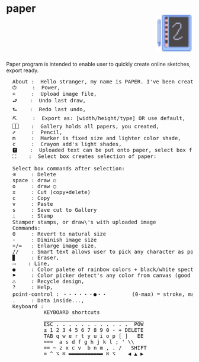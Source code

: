 # paper  <div style="text-align:right;width:100%;"> <img src="./setup/icon.png" width="99" height="99"> </div>
Paper program is intended to enable user to quickly create online sketches, export ready. 
<pre>
  About :  Hello stranger, my name is PAPER. I've been created, to make notes, by drawing, fast, versatile and easy,
  ⏻     :  Power,
  +     :  Upload image file,
  ⮐    :  Undo last draw,
  ⮑    :  Redo last undo,
  ⛏     :  Export as: [width/height/type] OR use default,
  ⎕⎕    :  Gallery holds all papers, you created,
  ✐     :  Pencil,
  m     :  Marker is fixed size and lighter color shade,
  c     :  Crayon add's light shades,
  🆃    :  Uploaded text can be put onto paper, select box from where and width to wrap around,
  ⛶    :  Select box creates selection of paper:

  Select box commands after selection:
  ⌫     : Delete
  space : draw <span class='large'>◻︎</span>
  o     : draw <span class='large'>◯</span>
  x     : Cut (copy+delete)
  c     : Copy
  v     : Paste
  s     : Save cut to Gallery
  ⏊     : Stamp 
  Stamper stamps, or draw\'s with uploaded image
  Commands:
  0     : Revert to natural size
  -     : Diminish image size
  +/=   : Enlarge image size,
  //    : Smart text allows user to pick any character as pointer in draw,
  ▊     : Eraser,
  ⟶    : Line,
  ●     : Color palete of rainbow colors + black/white spectar,
  ⚑     : Color picker detect's any color from canvas (good for uploaded image color detecting),
  ♺     : Recycle design,
  ?     : Help,
  point-control : ・・・・・・<span class="large">●</span>・・        (0-max) = stroke, max = fill shape,
  .     : Data inside...,
  Keyboard : 
            KEYBOARD shortcuts
            ________________________________
            ESC . . . . . . . . . . . .  POW
            ± 1 2 3 4 5 6 7 8 9 <span class="bitno">0 - + DELETE</span>
            TAB q w e r t y u i <span class="bitno">o</span> p [ ]   EE
            ===  a <span class="bitno">s</span> d f g h j k l ; ' \\
            == ~ z <span class="bitno">x c v </span> b n m , . /   SHIFT
            = ^ ⌥ ⌘ <span class="bitno">▬▬▬▬▬▬▬▬▬▬▬</span> ⌘ ⌥    ◀︎ ▲ ▶︎
  </pre>

